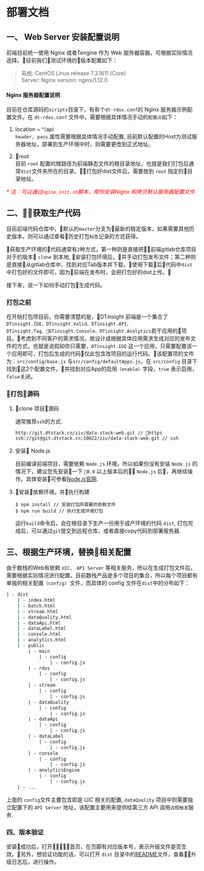 # 部署文档


## 一、 Web Server 安装配置说明

前端目前统一使用 Nginx 或者Tengine 作为 Web 服务器容器，可根据实际情况选择。目前我们测试环境的版本配置如下：

> 系统: CentOS Linux release 7.3.1611 (Core)<br>
> Server: Nginx version: nginx/1.12.0

#### Nginx 服务器配置说明
目前在仓库源码的`scripts`目录下，有有个`dt-rdos.conf`的 Nginx 服务器示例配置文件。在
`dt-rdos.conf` 文件中，需要根据具体情况手动的`配置点`如下：

1. location ~ ^/api <br>
`header, pass` 属性需要根据具体情况手动配置, 
目前默认配置的Host为测试服务器地址，部署到生产环境中时，则需要更改到正式地址。

2. root <br>
目前 `root` 配置的根路径为前端静态文件的根目录地址，也就是我们打包后通常`dist`文件夹所在的目录。打包好dist文件后，需要放到 `root` 指定的目录地址。

<i style="color:red">* 注：可以通过`nginx_init.sh`脚本，帮你安装Nignx 和拷贝默认服务器配置文件</i>

## 二、获取生产代码

目前前端代码仓库中，默认的`master`分支为最新的稳定版本，如果需要其他历史版本，则可以通过查看历史打包`标签`记录的方式获得。

获取生产环境的代码通常有`2`种方式，第一种则是直接把前端gitlab仓库项目对于的版本 `clone` 到本地, 安装打包环境后，并手动打包发布文件；第二种则是直接从gitlab仓库中，找到对应Tab版本并下载，使用下载后代码中`dist`中打包好的文件即可，因为前端在发布时，会把打包好的dist上传。

接下来，说一下如何手动打包生成代码。

### 打包之前

在开始打包项目前，你需要清楚的是，DTinsight 前端是一个集合了`DTinsight.IDE、DTinsight.Valid、DTinsight.API、DTinsight.Tag、DTinsight.Console、DTinsight.Analytics`若干应用的项目。考虑到不同客户的需求情况，故设计成根据具体应用需求生成对应的发布文件的方式，也就是说假如你只需要，`DTinsight.IDE` 这一个应用，只需要配置该一个应用即可，打包后生成的代码仅此包含改项目的运行代码。该配置项的文件为：`src/config/base.js` 与`src/config/defaultApps.js`，在 `src/config` 目录下找到这2个配置文件，并找到对应App的启用`（enable）`字段，`true` 表示启用，`false`关闭。

### 打包源码

1. clone 项目源码

    通常推荐`ssh`的方式.

    ```bash
    http://git.dtstack.cn/ziv/data-stack-web.git // https
    ssh://git@git.dtstack.cn:10022/ziv/data-stack-web.git // ssh
    ```

2. 安装 Node.js

    目前编译前端项目，需要依赖 `Node.js` 环境，所以如果你没有安装 `Node.js` 的情况下，建议您先安装一下 `8.0` 以上版本后的 `Node.js` 后，再继续操作。具体安装可参看[Node.js官网](https://nodejs.org/en/download/).

3. 安装依赖环境，并执行构建

    ```
    $ npm install // 安装打包所需要的依赖文件
    $ npm run build // 执行生成环境打包
    ```

    运行`build`命令后，会在根目录下生产一份用于成产环境的代码 `dist`,
    打包完成后，可以通过`git`提交到远程仓库，或者直接copy代码到部署服务器.

## 三、根据生产环境，替换相关配置

由于数栈的Web有依赖 `UIC`、 `API Server` 等相关服务，所以在生成打包文件后，需要根据实际情况进行配置。目前数栈产品是多个项目的集合，所以每个项目都有单独的相关配置`（config) `文件，而具体的 config 文件在`dist`中的分布如下：

```bash
| - dist
    | - index.html
    | - batch.html
    | - stream.html
    | - dataQuality.html
    | - dataApi.html
    | - dataLabel.html
    | - console.html
    | - analytics.html
    | - public
        | - main
            | - config
                | - config.js
        | - rdos
            | - config
                | - config.js
        | - stream
            | - config
                | - config.js
        | - dataQuality
            | - config
                | - config.js
        | - dataApi
            | - config
                | - config.js
        | - dataLabel
            | - config
                | - config.js
        | - console
            | - config
                | - config.js
        | - analyticsEngine
            | - config
                | - config.js
    | - ...
```

上面的 `config`文件主要包含即是 UIC 相关的配置, `dataQuality` 项目中则需要独立配置下的 `API Server` 地址，该配置主要用来提供给第三方 API 调用`远程触发`服务.


###  四、版本验证
安装成功后，打开首页，在页脚有对应版本号，表示升级文件是否生效。另外，想验证功能的话，可以打开 `dist` 目录中的[README](./README.md)文件，查看升级日志后，进行操作。
